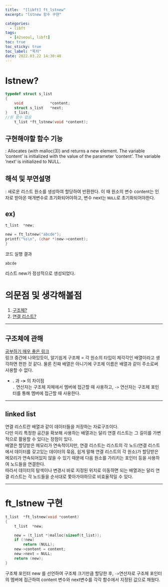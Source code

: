 ```yaml
---
title:  "[libft] ft_lstnew"
excerpt: "lstnew 함수 구현"

categories:
  - libft
tags:
  - [42seoul, libft]
toc: true
toc_sticky: true
toc_label: "목차"
date: 2022.03.22 14:30:48
---
```


# lstnew?

```c
typedef struct s_list
{
	void			*content;
	struct s_list	*next;
}	t_list;
//원 함수 없음
    t_list *ft_lstnew(void *content);
```

## 구현해야할 함수 기능    
:  Allocates (with malloc(3)) and returns a new element. The variable ’content’ is initialized with the value of the parameter ’content’. The variable ’next’ is initialized to NULL.    

## 해석 및 부연설명    
:  새로운 리스트 원소를 생성하여 할당하여 반환한다. 이 때 원소의 변수 content는 인자로 받아온 매개변수로 초기화되어야하고, 변수 next는 `NULL`로 초기화되어야한다.    

## ex)    
```c
t_list	*new;

new = ft_lstnew("abcde");
printf("%s\n", (char *)new->content);
}
```
코드 실행 결과
```c
abcde
```
리스트 new가 정상적으로 생성되었다.    

# 의문점 및 생각해볼점    
1. [구조체?](#구조체에-관해)    
2. [연결 리스트?](#linked-list)    

***

## 구조체에 관해
[공부하기 매우 좋은 링크](https://modoocode.com/55)    
링크 중간에 나와있듯이, 알기쉽게 구조체 = 각 원소의 타입이 제각각인 배열이라고 생각하면 편한 것 같다. 물론 진짜 배열은 아니기에 구조체 이름은 배열과 같이 주소로써 사용할 수 없다.    
* **.** 과 **->** 의 차이점    
`.` 연산자는 구조체 자체에서 멤버에 접근할 때 사용하고, `->` 연산자는 구조체 포인터를 통해 멤버에 접근할 때 사용한다.    

***

## linked list
연결 리스트란 배열과 같이 데이터들을 저장하는 자료구조이다.    
다만 미리 특정한 공간을 확보해 사용하는 배열과는 달리 연결 리스트는 그 길이를 가변적으로 활용할 수 있다는 장점이 있다.   
배열은 할당받은 메모리가 연속적이지만, 연결 리스트는 리스트의 각 노드(연결 리스트에서 데이터를 갖고있는 데이터의 묶음, 쉽게 말해 연결 리스트의 각 원소)가 할당받은 메모리가 연속되어있지 않을 수 있기 때문에 다음 원소를 가리키는 포인터 등을 사용하여 노드들을 연결한다.    
따라서 데이터의 탐색이나 변경시 바로 지정된 위치로 이동하면 되는 배열과는 달리 연결 리스트는 각 노드들을 순서대로 쫓아가야하므로 비효율적일 수 있다.    

***

# ft_lstnew 구현

```c
t_list	*ft_lstnew(void *content)
{
	t_list	*new;

	new = (t_list *)malloc(sizeof(t_list));
	if (!new)
		return (NULL);
	new->content = content;
	new->next = NULL;
	return (new);
}

```
구조체 포인터 new 를 선언하여 구조체 크기만큼 할당한 후, `->`연산자로 구조체 포인터의 멤버에 접근하여 content 변수와 next변수를 각각 함수에서 지정된 값으로 채웠다.    

